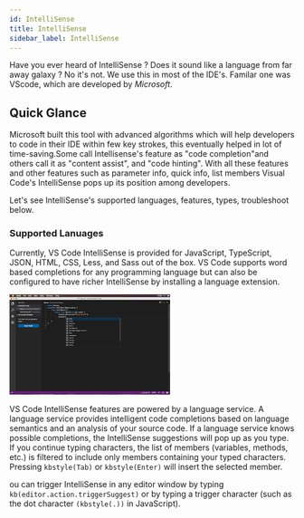 ```yaml
---
id: IntelliSense
title: IntelliSense
sidebar_label: IntelliSense
---
```


Have you ever heard of IntelliSense ? Does it sound like a language from far away galaxy ? No it's not. We use this in most of the IDE's. Familar one was VScode, which are developed by *Microsoft*. 

## Quick Glance

Microsoft built this tool with advanced algorithms which will help developers to code in their IDE within few key strokes, this eventually helped in lot of time-saving.Some call Intellisense's feature as "code completion"and others call it as "content assist", and "code hinting". With all these features and other features such as parameter info, quick info, list members Visual Code's IntelliSense pops up its position among developers.

Let's see IntelliSense's supported languages, features, types, troubleshoot below.

### Supported Lanuages
Currently, VS Code IntelliSense is provided for JavaScript, TypeScript, JSON, HTML, CSS, Less, and Sass out of the box. VS Code supports word based completions for any programming language but can also be configured to have richer IntelliSense by installing a language extension.

![Intellisense Example](website/static/img/intellisense_image.png?raw=true )

VS Code IntelliSense features are powered by a language service. A language service provides intelligent code completions based on language semantics and an analysis of your source code. If a language service knows possible completions, the IntelliSense suggestions will pop up as you type. If you continue typing characters, the list of members (variables, methods, etc.) is filtered to include only members containing your typed characters. Pressing ` kbstyle(Tab) ` or `kbstyle(Enter)` will insert the selected member.

ou can trigger IntelliSense in any editor window by typing `kb(editor.action.triggerSuggest)` or by typing a trigger character (such as the dot character `(kbstyle(.))` in JavaScript).

